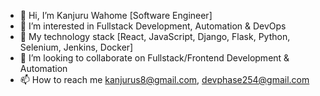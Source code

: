 - 👋 Hi, I’m Kanjuru Wahome [Software Engineer]
- 👀 I’m interested in Fullstack Development, Automation & DevOps
- 🌱 My technology stack [React, JavaScript, Django, Flask, Python, Selenium, Jenkins, Docker]
- 💞️ I’m looking to collaborate on Fullstack/Frontend Development & Automation
- 📫 How to reach me kanjurus8@gmail.com, devphase254@gmail.com

<!---
dave-cmd/dave-cmd is a ✨ special ✨ repository because its `README.md` (this file) appears on your GitHub profile.
You can click the Preview link to take a look at your changes.
--->
